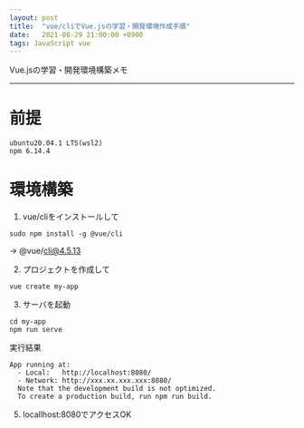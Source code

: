 ```yaml
---
layout: post
title:  "vue/cliでVue.jsの学習・開発環境作成手順"
date:   2021-08-29 21:00:00 +0900
tags: JavaScript vue
---
```


Vue.jsの学習・開発環境構築メモ

---

# 前提

```
ubuntu20.04.1 LTS(wsl2)
npm 6.14.4
```
# 環境構築

1. vue/cliをインストールして
```
sudo npm install -g @vue/cli
```
→ @vue/cli@4.5.13

2. プロジェクトを作成して
```
vue create my-app
```

3. サーバを起動
```
cd my-app
npm run serve
```
実行結果
```
App running at:
  - Local:   http://localhost:8080/
  - Network: http://xxx.xx.xxx.xxx:8080/
  Note that the development build is not optimized.
  To create a production build, run npm run build.
```
5. locallhost:8080でアクセスOK
